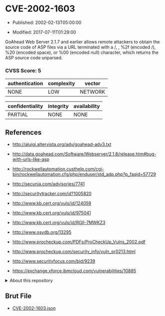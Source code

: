 # CVE-2002-1603

- Published: 2002-02-13T05:00:00

- Modified: 2017-07-11T01:29:00

GoAhead Web Server 2.1.7 and earlier allows remote attackers to obtain the source code of ASP files via a URL terminated with a /, \, %2f (encoded /), %20 (encoded space), or %00 (encoded null) character, which returns the ASP source code unparsed.

### CVSS Score: **5**

| authentication | complexity | vector |
| --- | --- | --- |
| NONE | LOW | NETWORK |

| confidentiality | integrity | availability |
| --- | --- | --- |
| PARTIAL | NONE | NONE |

## References

* http://aluigi.altervista.org/adv/goahead-adv3.txt

* http://data.goahead.com/Software/Webserver/2.1.8/release.htm#bug-with-urls-like-asp

* http://rockwellautomation.custhelp.com/cgi-bin/rockwellautomation.cfg/php/enduser/std_adp.php?p_faqid=57729

* http://secunia.com/advisories/7741

* http://securitytracker.com/id?1005820

* http://www.kb.cert.org/vuls/id/124059

* http://www.kb.cert.org/vuls/id/975041

* http://www.kb.cert.org/vuls/id/RGII-7MWKZ3

* http://www.osvdb.org/13295

* http://www.procheckup.com/PDFs/ProCheckUp_Vulns_2002.pdf

* http://www.procheckup.com/security_info/vuln_pr0213.html

* http://www.securityfocus.com/bid/9239

* https://exchange.xforce.ibmcloud.com/vulnerabilities/10885

<details>
<summary>About this repository</summary> 

  This repository is part of the project [Live Hack CVE](https://github.com/Live-Hack-CVE). Main website can be found [www.live-hack.org](https://www.live-hack.org) 
  
  Made by [Sn0wAlice](https://github.com/Sn0wAlice) for the people that care about security and need to have a feed of the latest CVEs. Hope you enjoy it, don't forget to star the repo and follow me on [Twitter](https://twitter.com/Sn0wAlice) and [Github](https://github.com/Sn0wAlice). And that is my [personnal website](https://www.alice-snow.me/)

  - [Home Page](https://github.com/Live-Hack-CVE)
  - [Framework](https://github.com/Live-Hack-CVE/cve-framework)
  - [CVE database](https://github.com/Live-Hack-CVE/full_database)
  - [Changelog](https://github.com/Live-Hack-CVE/Changelog)
</details>

## Brut File

* [CVE-2002-1603.json](https://raw.githubusercontent.com/Live-Hack-CVE/full_database/main/cves/2002/CVE-2002-1603.json)

